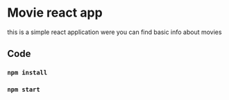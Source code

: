 # Movie react app

this is a simple react application were you can find basic info about movies

## Code

### `npm install`
### `npm start`

